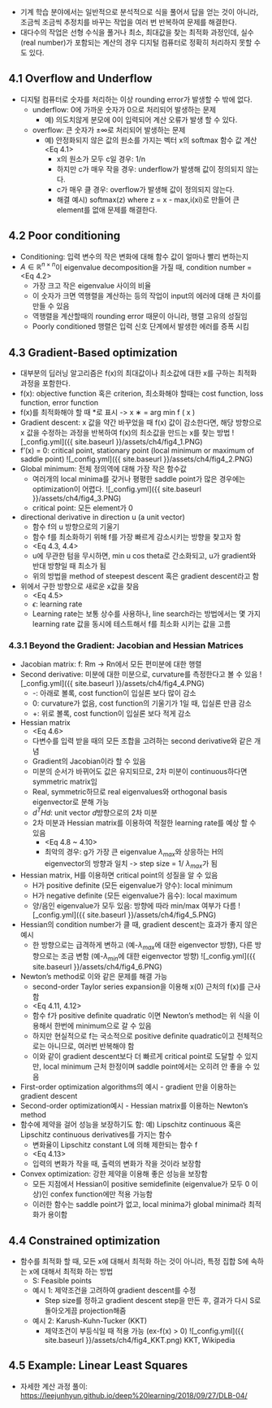 - 기계 학습 분야에서는 일반적으로 분석적으로 식을 풀어서 답을 얻는 것이 아니라, 조금씩 조금씩 추정치를 바꾸는 작업을 여러 번 반복하여 문제를 해결한다.
- 대다수의 작업은 선형 수식을 풀거나 최소, 최대값을 찾는 최적화 과정인데, 실수(real number)가 포함되는 계산의 경우 디지털 컴퓨터로 정확히 처리하지 못할 수도 있다.

## 4.1 Overflow and Underflow
- 디지털 컴퓨터로 숫자를 처리하는 이상 rounding error가 발생할 수 밖에 없다.
  - underflow: 0에 가까운 숫자가 0으로 처리되어 발생하는 문제
    - 예) 의도치않게 분모에 0이 입력되어 계산 오류가 발생 할 수 있다.
  - overflow: 큰 숫자가 $\pm\infty$로 처리되어 발생하는 문제
    - 예) 안정화되지 않은 값의 원소를 가지는 벡터 x의 softmax 함수 값 계산 <Eq 4.1>
      - x의 원소가 모두 c일 경우: 1/n
      - 하지만 c가 매우 작을 경우: underflow가 발생해 값이 정의되지 않는다.
      - c가 매우 클 경우: overflow가 발생해 값이 정의되지 않는다.
      - 해결 예시) softmax(z) where z = x - max,i(xi)로 만들어 큰 element를 없애 문제를 해결한다.

## 4.2 Poor conditioning
- Conditioning: 입력 변수의 작은 변화에 대해 함수 값이 얼마나 빨리 변하는지
- $A \in \mathbb{R}^{n\times n}$이 eigenvalue decomposition을 가질 때, condition number = <Eq 4.2>
  - 가장 크고 작은 eigenvalue 사이의 비율
  - 이 숫자가 크면 역행렬을 계산하는 등의 작업이 input의 에러에 대해 큰 차이를 만들 수 있음
  - 역행렬을 계산할때의 rounding error 때문이 아니라, 행렬 고유의 성질임
  - Poorly conditioned 행렬은 입력 신호 단계에서 발생한 에러를 증폭 시킴

## 4.3 Gradient-Based optimization
- 대부분의 딥러닝 알고리즘은 f(x)의 최대값이나 최소값에 대한 x를 구하는 최적화 과정을 포함한다.
- f(x): objective function 혹은 criterion, 최소화해야 할때는 cost function, loss function, error function
- f(x)를 최적화해야 할 때 *로 표시 -> x ∗ = arg min f ( x )
- Gradient descent: x 값을 약간 바꾸었을 때 f(x) 값이 감소한다면, 해당 방향으로 x 값을 수정하는 과정을 반복하여 f(x)의 최소값을 만드는 x를 찾는 방법
![_config.yml]({{ site.baseurl }}/assets/ch4/fig4_1.PNG)
- f’(x) = 0: critical point, stationary point (local minimum or maximum of saddle point)
![_config.yml]({{ site.baseurl }}/assets/ch4/fig4_2.PNG)
- Global minimum: 전체 정의역에 대해 가장 작은 함수값
  - 여러개의 local minima를 갖거나 평평한 saddle point가 많은 경우에는 optimization이 어렵다.
![_config.yml]({{ site.baseurl }}/assets/ch4/fig4_3.PNG)
  - critical point: 모든 element가 0
- directional derivative in direction u (a unit vector)
  - 함수 f의 u  방향으로의 기울기
  - 함수 f를 최소화하기 위해 f를 가장 빠르게 감소시키는 방향을 찾고자 함
  - <Eq 4.3, 4.4>
  - u에 무관한 텀을 무시하면, min u cos theta로 간소화되고, u가 gradient와 반대 방향일 때 최소가 됨
  - 위의 방법을 method of steepest descent 혹은 gradient descent라고 함
- 위에서 구한 방향으로 새로운 x값을 찾음
  - <Eq 4.5>
  - $\epsilon$: learning rate
  - Learning rate는 보통 상수를 사용하나, line search라는 방법에서는 몇 가지 learning rate 값을 동시에 테스트해서 f를 최소화 시키는 값을 고름

### 4.3.1 Beyond the Gradient: Jacobian and Hessian Matrices
- Jacobian matrix: f: Rm -> Rn에서 모든 편미분에 대한 행렬
- Second derivative: 미분에 대한 미분으로, curvature를 측정한다고 볼 수 있음
![_config.yml]({{ site.baseurl }}/assets/ch4/fig4_4.PNG)
  - -: 아래로 볼록, cost function이 입실론 보다 많이 감소
  - 0: curvature가 없음, cost function의 기울기가 1일 때, 입실론 만큼 감소
  - +: 위로 볼록, cost function이 입실론 보다 적게 감소
- Hessian matrix
  - <Eq 4.6>
  - 다변수를 입력 받을 때의 모든 조합을 고려하는 second derivative와 같은 개념
  - Gradient의 Jacobian이라 할 수 있음
  - 미분의 순서가 바뀌어도 값은 유지되므로, 2차 미분이 continuous하다면 symmetric matrix임
  - Real, symmetric하므로 real eigenvalues와 orthogonal basis eigenvector로 분해 가능
  - $d^{T}Hd$: unit vector $d$방향으로의 2차 미분
  - 2차 미분과 Hessian matrix를 이용하여 적절한 learning rate를 예상 할 수 있음
    - <Eq 4.8 ~ 4.10>
    - 최악의 경우: g가 가장 큰 eigenvalue $\lambda_{max}$와 상응하는 H의 eigenvector의 방향과 일치 -> step size = 1/ $\lambda_{max}$가 됨
- Hessian matrix, H를 이용하면 critical point의 성질을 알 수 있음
  - H가 positive definite (모든 eigenvalue가 양수): local minimum
  - H가 negative definite (모든 eigenvalue가 음수): local maximum
  - 양/음인 eigenvalue가 모두 있음: 방향에 따라 min/max 여부가 다름
![_config.yml]({{ site.baseurl }}/assets/ch4/fig4_5.PNG)
- Hessian의 condition number가 클 때, gradient descent는 효과가 좋지 않은 예시
  - 한 방향으로는 급격하게 변하고 (예-$\lambda_{max}$에 대한 eigenvector 방향), 다른 방향으로는 조금 변함 (예-$\lambda_{min}$에 대한 eigenvector 방향)
![_config.yml]({{ site.baseurl }}/assets/ch4/fig4_6.PNG)
- Newton’s method로 이와 같은 문제를 해결 가능
  - second-order Taylor series expansion을 이용해 x(0) 근처의 f(x)를 근사함
  - <Eq 4.11, 4.12>
  - 함수 f가 positive deﬁnite quadratic 이면 Newton’s method는 위 식을 이용해서 한번에 minimum으로 갈 수 있음
  - 하지만 현실적으로 f는 국소적으로 positive deﬁnite quadratic이고 전체적으로는 아니므로, 여러번 반복해야 함
  - 이와 같이 gradient descent보다 더 빠르게 critical point로 도달할 수 있지만, local minimum 근처 한정이며 saddle point에서는 오히려 안 좋을 수 있음
- First-order optimization algorithms의 예시 - gradient 만을 이용하는 gradient descent
- Second-order optimization예시 - Hessian matrix를 이용하는 Newton’s method
- 함수에 제약을 걸어 성능을 보장하기도 함: 예) Lipschitz continuous 혹은 Lipschitz continuous derivatives를 가지는 함수
  - 변화율이 Lipschitz constant L에 의해 제한되는 함수 f
  - <Eq 4.13>
  - 입력의 변화가 작을 때, 출력의 변화가 작을 것이라 보장함
- Convex optimization: 강한 제약을 이용해 좋은 성능을 보장함
  - 모든 지점에서 Hessian이 positive semidefinite (eigenvalue가 모두 0 이상)인 confex function에만 적용 가능함
  - 이러한 함수는 saddle point가 없고, local minima가 global minima라 최적화가 용이함

## 4.4 Constrained optimization
- 함수를 최적화 할 때, 모든 x에 대해서 최적화 하는 것이 아니라, 특정 집합 S에 속하는 x에 대해서 최적화 하는 방법
  - S: Feasible points
  - 예시 1: 제약조건을 고려하여 gradient descent를 수정
    - Step size를 정하고 gradient descent step을 만든 후, 결과가 다시 S로 돌아오게끔 projection해줌  
  - 예시 2: Karush-Kuhn-Tucker (KKT)
    - 제약조건이 부등식일 때 적용 가능 (ex-f(x) > 0)
![_config.yml]({{ site.baseurl }}/assets/ch4/fig4_KKT.png)
KKT, Wikipedia

## 4.5 Example: Linear Least Squares
- 자세한 계산 과정 풀이: https://leejunhyun.github.io/deep%20learning/2018/09/27/DLB-04/
